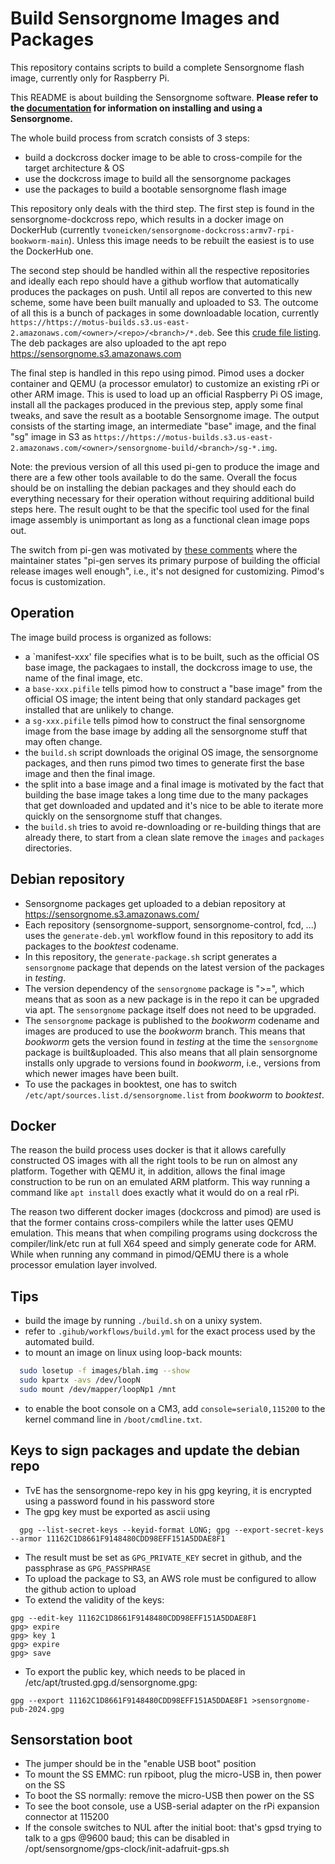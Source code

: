 # Build Sensorgnome Images and Packages

This repository contains scripts to build a complete Sensorgnome flash image,
currently only for Raspberry Pi.

This README is about building the Sensorgnome software.
__Please refer to the [documentation](https://docs.motus.org/sensorgnome-v2/)
for information on installing and using a Sensorgnome.__

The whole build process from scratch consists of 3 steps:

- build a dockcross docker image to be able to cross-compile for the target architecture & OS
- use the dockcross image to build all the sensorgnome packages
- use the packages to build a bootable sensorgnome flash image

This repository only deals with the third step. The first step is found in the
sensorgnome-dockcross repo, which results in a docker image on DockerHub
(currently `tvoneicken/sensorgnome-dockcross:armv7-rpi-bookworm-main`).
Unless this image needs to be rebuilt the easiest is to use the DockerHub one.

The second step should be handled within all the respective repositories and ideally each
repo should have a github worflow that automatically produces the packages on push.
Until all repos are converted to this new scheme, some have been built manually and
uploaded to S3.
The outcome of all this is a bunch of packages in some downloadable location, currently
`https://https://motus-builds.s3.us-east-2.amazonaws.com/<owner>/<repo>/<branch>/*.deb`.
See this [crude file listing](https://motus-builds.s3.us-east-2.amazonaws.com/index.html).
The deb packages are also uploaded to the apt repo
https://sensorgnome.s3.amazonaws.com

The final step is handled in this repo using pimod. Pimod uses a docker container and QEMU
(a processor emulator) to customize an existing rPi or other ARM image.
This is used to load up an official Raspberry Pi OS image, install all the packages
produced in the previous step, apply some final tweaks, and save the result as a
bootable Sensorgnome image.
The output consists of the starting image, an intermediate "base" image, and the final
"sg" image in S3 as
`https://https://motus-builds.s3.us-east-2.amazonaws.com/<owner>/sensorgnome-build/<branch>/sg-*.img`.

Note: the previous version of all this used pi-gen to produce the image and there are a
few other tools available to do the same. Overall the focus should be on installing the
debian packages and they should each do everything necessary for their operation without
requiring additional build steps here. The result ought to be that the specific tool used
for the final image assembly is unimportant as long as a functional clean image pops out.

The switch from pi-gen was motivated by
[these comments](https://github.com/RPi-Distro/pi-gen/issues/486)
where the maintainer states "pi-gen serves its primary purpose of building the official
release images well enough", i.e., it's not designed for customizing.
Pimod's focus is customization.

## Operation

The image build process is organized as follows:

- a `manifest-xxx' file specifies what is to be built, such as the official OS base image,
  the packagaes to install, the dockcross image to use, the name of the final image, etc.
- a `base-xxx.pifile` tells pimod how to construct a "base image" from the official OS image;
  the intent being that only standard packages get installed that are unlikely to change.
- a `sg-xxx.pifile` tells pimod how to construct the final sensorgnome image from the base
  image by adding all the sensorgnome stuff that may often change.
- the `build.sh` script downloads the original OS image, the sensorgnome packages, and
  then runs pimod two times to generate first the base image and then the final image.
- the split into a base image and a final image is motivated by the fact that building the
  base image takes a long time due to the many packages that get downloaded and updated
  and it's nice to be able to iterate more quickly on the sensorgnome stuff that changes.
- the `build.sh` tries to avoid re-downloading or re-building things that are already there,
  to start from a clean slate remove the `images` and `packages` directories.

## Debian repository

- Sensorgnome packages get uploaded to a debian repository at https://sensorgnome.s3.amazonaws.com/
- Each repository (sensorgnome-support, sensorgnome-control, fcd, ...) uses the `generate-deb.yml`
  workflow found in this repository to add its packages to the _booktest_ codename.
- In this repository, the `generate-package.sh` script generates a `sensorgnome` package that
  depends on the latest version of the packages in _testing_.
- The version dependency of the `sensorgnome` package is ">=", which means that as soon as
  a new package is in the repo it can be upgraded via apt. The `sensorgnome` package itself does
  not need to be upgraded.
- The `sensorgnome` package is published to the _bookworm_ codename and images are produced to
  use the _bookworm_ branch. This means that _bookworm_ gets the version found in _testing_ at the
  time the `sensorgnome` package is built&uploaded. This also means that all plain sensorgnome
  installs only upgrade to versions found in _bookworm_, i.e., versions from which newer images
  have been built.
- To use the packages in booktest, one has to switch `/etc/apt/sources.list.d/sensorgnome.list`
  from _bookworm_ to _booktest_.

## Docker

The reason the build process uses docker is that it allows carefully constructed OS images with
all the right tools to be run on almost any platform. Together with QEMU it, in addition,
allows the final image construction to be run on an emulated ARM platform. This way running
a command like `apt install` does exactly what it would do on a real rPi.

The reason two different docker images (dockcross and pimod) are used is that the former
contains cross-compilers while the latter uses QEMU emulation. This means that when compiling
programs using dockcross the compiler/link/etc run at full X64 speed and simply generate code
for ARM. While when running any command in pimod/QEMU there is a whole processor emulation layer
involved.

## Tips

- build the image by running `./build.sh` on a unixy system.
- refer to `.gihub/workflows/build.yml` for the exact process used by the automated build.
- to mount an image on linux using loop-back mounts:

```bash
  sudo losetup -f images/blah.img --show
  sudo kpartx -avs /dev/loopN
  sudo mount /dev/mapper/loopNp1 /mnt
```

- to enable the boot console on a CM3, add `console=serial0,115200` to the kernel command line in `/boot/cmdline.txt`.

## Keys to sign packages and update the debian repo

- TvE has the sensorgnome-repo key in his gpg keyring, it is encrypted using a password found
  in his password store
- The gpg key must be exported as ascii using

``` text
  gpg --list-secret-keys --keyid-format LONG; gpg --export-secret-keys --armor 11162C1D8661F9148480CDD98EFF151A5DDAE8F1
```

- The result must be set as `GPG_PRIVATE_KEY` secret in github, and the passphrase as `GPG_PASSPHRASE`
- To upload the package to S3, an AWS role must be configured to allow the github action to upload
- To extend the validity of the keys:

```
gpg --edit-key 11162C1D8661F9148480CDD98EFF151A5DDAE8F1
gpg> expire
gpg> key 1
gpg> expire
gpg> save
```
- To export the public key, which needs to be placed in /etc/apt/trusted.gpg.d/sensorgnome.gpg:

```
gpg --export 11162C1D8661F9148480CDD98EFF151A5DDAE8F1 >sensorgnome-pub-2024.gpg
```

## Sensorstation boot

- The jumper should be in the "enable USB boot" position
- To mount the SS EMMC: run rpiboot, plug the micro-USB in, then power on the SS
- To boot the SS normally: remove the micro-USB then power on the SS
- To see the boot console, use a USB-serial adapter on the rPi expansion connector at 115200
- If the console switches to NUL after the initial boot: that's gpsd trying to talk to a
  gps @9600 baud; this can be disabled in /opt/sensorgnome/gps-clock/init-adafruit-gps.sh
  
